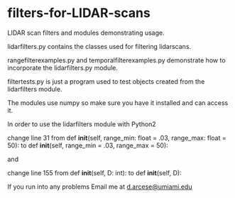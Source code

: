 # filters-for-LIDAR-scans
LIDAR scan filters and modules demonstrating usage.

lidarfilters.py contains the classes used for filtering lidarscans.

rangefilterexamples.py and temporalfilterexamples.py demonstrate how to incorporate the lidarfilters.py module.

filtertests.py is just a program used to test objects created from the lidarfilters module.

The modules use numpy so make sure you have it installed and can access it.

In order to use the lidarfilters module with Python2

change line 31 from  def __init__(self, range_min: float = .03, range_max: float = 50):
                 to  def __init__(self, range_min = .03, range_max = 50):

and

change line 155 from  def __init__(self, D: int):
                  to  def __init__(self, D):

If you run into any problems
Email me at
d.arcese@umiami.edu 
